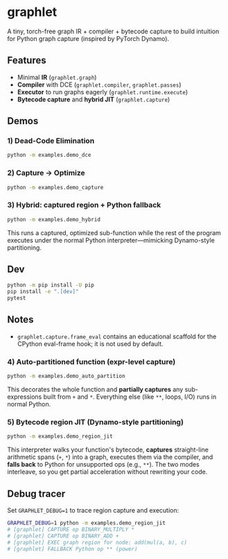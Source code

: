 # graphlet

A tiny, torch-free graph IR + compiler + bytecode capture to build intuition for Python graph capture (inspired by PyTorch Dynamo).

## Features
- Minimal **IR** (`graphlet.graph`)
- **Compiler** with DCE (`graphlet.compiler`, `graphlet.passes`)
- **Executor** to run graphs eagerly (`graphlet.runtime.execute`)
- **Bytecode capture** and **hybrid JIT** (`graphlet.capture`)

## Demos

### 1) Dead-Code Elimination
```bash
python -m examples.demo_dce
```

### 2) Capture -> Optimize
```bash
python -m examples.demo_capture
```

### 3) Hybrid: captured region + Python fallback
```bash
python -m examples.demo_hybrid
```
This runs a captured, optimized sub-function while the rest of the program executes under the normal Python interpreter—mimicking Dynamo-style partitioning.

## Dev
```bash
python -m pip install -U pip
pip install -e ".[dev]"
pytest
```

## Notes
- `graphlet.capture.frame_eval` contains an educational scaffold for the CPython eval-frame hook; it is not used by default.

### 4) Auto-partitioned function (expr-level capture)
```bash
python -m examples.demo_auto_partition
```
This decorates the whole function and **partially captures** any sub-expressions built from `+` and `*`. Everything else (like `**`, loops, I/O) runs in normal Python.


### 5) Bytecode region JIT (Dynamo-style partitioning)
```bash
python -m examples.demo_region_jit
```
This interpreter walks your function's bytecode, **captures** straight-line arithmetic spans (`+`, `*`) into a graph,
executes them via the compiler, and **falls back** to Python for unsupported ops (e.g., `**`). The two modes interleave,
so you get partial acceleration without rewriting your code.


## Debug tracer
Set `GRAPHLET_DEBUG=1` to trace region capture and execution:

```bash
GRAPHLET_DEBUG=1 python -m examples.demo_region_jit
# [graphlet] CAPTURE op BINARY_MULTIPLY *
# [graphlet] CAPTURE op BINARY_ADD +
# [graphlet] EXEC graph region for node: add(mul(a, b), c)
# [graphlet] FALLBACK Python op ** (power)
```
